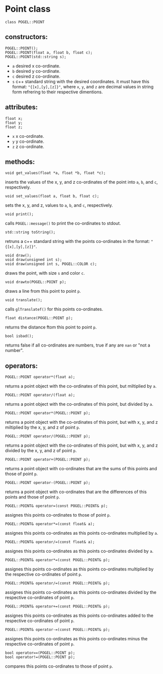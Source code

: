 
# Point class #
`class POGEL::POINT`
## constructors: ##
```
POGEL::POINT();
POGEL::POINT(float a, float b, float c);
POGEL::POINT(std::string s);
```

  * `a` desired x co-ordinate.
  * `b` desired y co-ordinate.
  * `c` desired z co-ordinate.
  * `s` c++ standard string with the desired coordinates. it must have this format: `"{[x],[y],[z]}"`, where `x`, `y`, and `z` are decimal values in string form refrering to their respective dimentions.

## attributes: ##
```
float x;
float y;
float z;
```

  * `x` x co-ordinate.
  * `y` y co-ordinate.
  * `z` z co-ordinate.

## methods: ##

```
void get_values(float *a, float *b, float *c);
```
inserts the values of the x, y, and z co-ordinates of the point into `a`, `b`, and `c`, respectively.
```
void set_values(float a, float b, float c);
```
sets the x, y, and z, values to `a`, `b`, and `c`, respectively.
```
void print();
```
calls `POGEL::message()` to print the co-ordinates to stdout.
```
std::string toString();
```
retruns a c++ standard string with the points co-ordinates in the format: `"{[x],[y],[z]}"`.
```
void draw();
void draw(unsigned int s);
void draw(unsigned int s, POGEL::COLOR c);
```
draws the point, with size `s` and color `c`.
```
void drawto(POGEL::POINT p);
```
draws a line from this point to point `p`.
```
void translate();
```
calls `glTranslatef()` for this points co-ordinates.
```
float distance(POGEL::POINT p);
```
returns the distance ftom this point to point `p`.
```
bool isbad();
```
returns false if all co-ordinates are numbers, true if any are `nan` or "not a number".

## operators: ##
```
POGEL::POINT operator*(float a);
```
returns a point object with the co-ordinates of this point, but miltiplied by `a`.
```
POGEL::POINT operator/(float a);
```
returns a point object with the co-ordinates of this point, but divided by `a`.
```
POGEL::POINT operator*(POGEL::POINT p);
```
returns a point object with the co-ordinates of this point, but with x, y, and z miltiplied by the x, y, and z of point `p`.
```
POGEL::POINT operator/(POGEL::POINT p);
```
returns a point object with the co-ordinates of this point, but with x, y, and z divided by the x, y, and z of point `p`.
```
POGEL::POINT operator+(POGEL::POINT p);
```
returns a point object with co-ordinates that are the sums of this points and those of point `p`.
```
POGEL::POINT operator-(POGEL::POINT p);
```
returns a point object with co-ordinates that are the differences of this points and those of point `p`.
```
POGEL::POINT& operator=(const POGEL::POINT& p);
```
assignes this points co-ordinates to those of point `p`.
```
POGEL::POINT& operator*=(const float& a);
```
assignes this points co-ordinates as this points co-ordinates multiplied by `a`.
```
POGEL::POINT& operator/=(const float& a);
```
assignes this points co-ordinates as this points co-ordinates divided by `a`.
```
POGEL::POINT& operator*=(const POGEL::POINT& p);
```
assignes this points co-ordinates as this points co-ordinates multiplied by the respective co-ordinates of point `p`.
```
POGEL::POINT& operator/=(const POGEL::POINT& p);
```
assignes this points co-ordinates as this points co-ordinates divided by the respective co-ordinates of point `p`.
```
POGEL::POINT& operator+=(const POGEL::POINT& p);
```
assignes this points co-ordinates as this points co-ordinates added to the respective co-ordinates of point `p`.
```
POGEL::POINT& operator-=(const POGEL::POINT& p);
```
assignes this points co-ordinates as this points co-ordinates minus the respective co-ordinates of point `p`.
```
bool operator==(POGEL::POINT p);
bool operator!=(POGEL::POINT p);
```
compares this points co-ordinates to those of point `p`.
